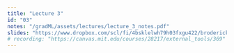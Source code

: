```yaml
---
title: "Lecture 3"
id: "03"
notes: "/gradML/assets/lectures/lecture_3_notes.pdf"
slides: "https://www.dropbox.com/scl/fi/4bsklelwh79h03fxgu422/broderick_lecture_03_share.pdf?rlkey=i8rkxwikihypjot2jaugj4exd&dl=0"
# recording: "https://canvas.mit.edu/courses/28217/external_tools/369"
---
```

